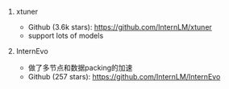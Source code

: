1. xtuner

    - Github (3.6k stars): https://github.com/InternLM/xtuner
    - support lots of models

2. InternEvo
   - 做了多节点和数据packing的加速
   - Github (257 stars): https://github.com/InternLM/InternEvo